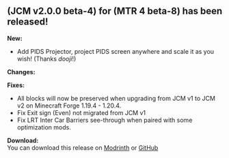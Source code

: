 ## (JCM v2.0.0 beta-4) for (MTR 4 beta-8) has been released!

**New:**  
- Add PIDS Projector, project PIDS screen anywhere and scale it as you wish! (Thanks *dooji*!)

**Changes:**  

**Fixes:**
- All blocks will now be preserved when upgrading from JCM v1 to JCM v2 on Minecraft Forge 1.19.4 - 1.20.4.
- Fix Exit sign (Even) not migrated from JCM v1
- Fix LRT Inter Car Barriers see-through when paired with some optimization mods.

**Download:**  
You can download this release on [Modrinth](https://modrinth.com/mod/jcm) or [GitHub](https://github.com/DistrictOfJoban/Joban-Client-Mod/releases)
